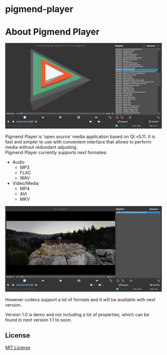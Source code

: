 # pigmend-player  
  
# About Pigmend Player  
![Pigmend Player](https://github.com/septimomend/pigmend-player/blob/master/doc/pigmend_screen_m.png)  

Pigmend Player is 'open source' media application based on Qt v5.11. It is fast and simpler to use with convenient interface that allows to perform media without redundant adjusting.  
Pigmend Player currently supports next formates:  
* Audio  
  + MP3  
  + FLAC  
  + WAV  
* Video/Media  
  + MP4  
  + AVI  
  + MKV  

![Pigmend Player](https://github.com/septimomend/pigmend-player/blob/master/doc/pigmend_screen_v.png)  
  
However codecs support a lot of formats and it will be available with next version.  
  
Version 1.0 is demo and not including a lot of properties, which can be found in next version 1.1 to soon.  
  
## License
[MIT License](https://github.com/septimomend/pigmend-player/blob/master/LICENSE)
